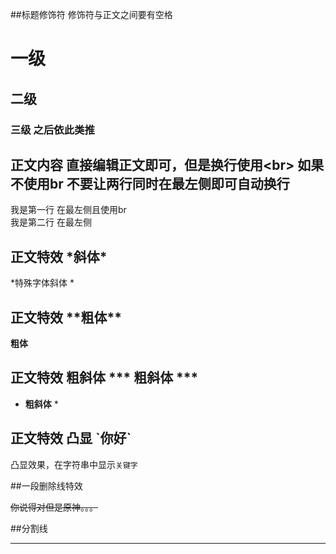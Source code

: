 






##标题修饰符 修饰符与正文之间要有空格

# 一级

## 二级

### 三级  之后依此类推

## 正文内容 直接编辑正文即可，但是换行使用\<br\> 如果不使用br 不要让两行同时在最左侧即可自动换行

我是第一行 在最左侧且使用br<br>
我是第二行 在最左侧


## 正文特效 \*斜体\*
 *特殊字体斜体 *

## 正文特效 \*\*粗体\*\*

 **粗体**

## 正文特效 粗斜体 \*\*\* 粗斜体 \*\*\*
 * **粗斜体** *

## 正文特效 凸显 \`你好\`
 凸显效果，在字符串中显示`关键字`


##一段删除线特效

~~你说得对但是原神。。。~~

##分割线

-----












